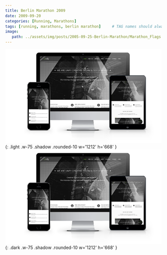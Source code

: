 ```yaml
---
title: Berlin Marathon 2009
date: 2009-09-20
categories: [Running, Marathons]
tags: [running, marathons, berlin marathon]     # TAG names should always be lowercase
image:
   path: ../assets/img/posts/2005-09-25-Berlin-Marathon/Marathon_Flags.webp
---
```


![light mode only](../assets/img/posts/2022-08-18-Text-and-Typography/mockup-png-10.webp){: .light .w-75 .shadow .rounded-10 w='1212' h='668' }
![dark mode only](../assets/img/posts/2022-08-18-Text-and-Typography/mockup-png-10.webp){: .dark .w-75 .shadow .rounded-10 w='1212' h='668' }
